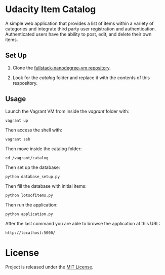 # Udacity Item Catalog

A simple web application that provides a list of items within a variety of categories and integrate third party user registration and authentication. Authenticated users have the ability to post, edit, and delete their own items.

## Set Up

1. Clone the [fullstack-nanodegree-vm repository](https://github.com/udacity/fullstack-nanodegree-vm).

2. Look for the *catalog* folder and replace it with the contents of this respository.

## Usage

Launch the Vagrant VM from inside the *vagrant* folder with:

`vagrant up`

Then access the shell with:

`vagrant ssh`

Then move inside the catalog folder:

`cd /vagrant/catalog`

Then set up the database:

`python database_setup.py`

Then fill the database with initial items:

`python lotsofitems.py`

Then run the application:

`python application.py`

After the last command you are able to browse the application at this URL:

`http://localhost:5000/`

# License
Project is released under the [MIT License](http://opensource.org/licenses/MIT).
